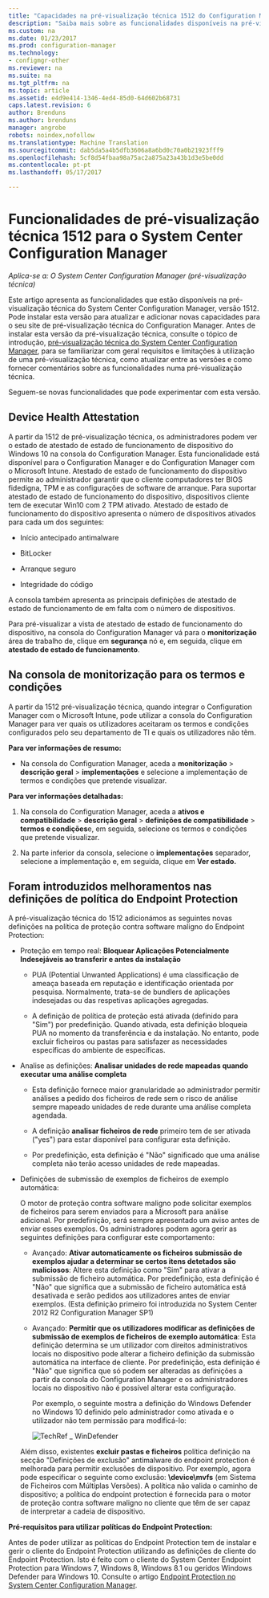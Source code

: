 ```yaml
---
title: "Capacidades na pré-visualização técnica 1512 do Configuration Manager"
description: "Saiba mais sobre as funcionalidades disponíveis na pré-visualização técnica do System Center Configuration Manager, versão 1512."
ms.custom: na
ms.date: 01/23/2017
ms.prod: configuration-manager
ms.technology:
- configmgr-other
ms.reviewer: na
ms.suite: na
ms.tgt_pltfrm: na
ms.topic: article
ms.assetid: e4d9e414-1346-4ed4-85d0-64d602b68731
caps.latest.revision: 6
author: Brenduns
ms.author: brenduns
manager: angrobe
robots: noindex,nofollow
ms.translationtype: Machine Translation
ms.sourcegitcommit: dab5da5a4b5dfb3606a8a6bd0c70a0b21923fff9
ms.openlocfilehash: 5cf8d54fbaa98a75ac2a875a23a43b1d3e5be0dd
ms.contentlocale: pt-pt
ms.lasthandoff: 05/17/2017

---
```

# <a name="capabilities-in-technical-preview-1512-for-system-center-configuration-manager"></a>Funcionalidades de pré-visualização técnica 1512 para o System Center Configuration Manager

*Aplica-se a: O System Center Configuration Manager (pré-visualização técnica)*

Este artigo apresenta as funcionalidades que estão disponíveis na pré-visualização técnica do System Center Configuration Manager, versão 1512. Pode instalar esta versão para atualizar e adicionar novas capacidades para o seu site de pré-visualização técnica do Configuration Manager. Antes de instalar esta versão da pré-visualização técnica, consulte o tópico de introdução, [pré-visualização técnica do System Center Configuration Manager](technical-preview.md), para se familiarizar com geral requisitos e limitações à utilização de uma pré-visualização técnica, como atualizar entre as versões e como fornecer comentários sobre as funcionalidades numa pré-visualização técnica.  

 Seguem-se novas funcionalidades que pode experimentar com esta versão.  

##  <a name="bkmk_devicehealth"></a> Device Health Attestation  
 A partir da 1512 de pré-visualização técnica, os administradores podem ver o estado de atestado de estado de funcionamento de dispositivo do Windows 10 na consola do Configuration Manager.  Esta funcionalidade está disponível para o Configuration Manager e do Configuration Manager com o Microsoft Intune. Atestado de estado de funcionamento do dispositivo permite ao administrador garantir que o cliente computadores ter BIOS fidedigna, TPM e as configurações de software de arranque. Para suportar atestado de estado de funcionamento do dispositivo, dispositivos cliente tem de executar Win10 com 2 TPM ativado. Atestado de estado de funcionamento do dispositivo apresenta o número de dispositivos ativados para cada um dos seguintes:  

-   Início antecipado antimalware  

-   BitLocker  

-   Arranque seguro  

-   Integridade do código  

A consola também apresenta as principais definições de atestado de estado de funcionamento de em falta com o número de dispositivos.  

Para pré-visualizar a vista de atestado de estado de funcionamento do dispositivo, na consola do Configuration Manager vá para o **monitorização** área de trabalho de, clique em **segurança** nó e, em seguida, clique em **atestado de estado de funcionamento**.  

##  <a name="bkmk_viewterms"></a>Na consola de monitorização para os termos e condições  
A partir da 1512 pré-visualização técnica, quando integrar o Configuration Manager com o Microsoft Intune, pode utilizar a consola do Configuration Manager para ver quais os utilizadores aceitaram os termos e condições configurados pelo seu departamento de TI e quais os utilizadores não têm.  

**Para ver informações de resumo:**  

-   Na consola do Configuration Manager, aceda a **monitorização** > **descrição geral** > **implementações** e selecione a implementação de termos e condições que pretende visualizar.  

**Para ver informações detalhadas:**  

1.  Na consola do Configuration Manager, aceda a **ativos e compatibilidade** > **descrição geral** > **definições de compatibilidade** > **termos e condições**e, em seguida, selecione os termos e condições que pretende visualizar.  

2.  Na parte inferior da consola, selecione o **implementações** separador, selecione a implementação e, em seguida, clique em **Ver estado.**  

##  <a name="bkmk_EPpolicy"></a>Foram introduzidos melhoramentos nas definições de política do Endpoint Protection  
A pré-visualização técnica do 1512 adicionámos as seguintes novas definições na política de proteção contra software maligno do Endpoint Protection:  

-   Proteção em tempo real: **Bloquear Aplicações Potencialmente Indesejáveis ao transferir e antes da instalação**  

    -   PUA (Potential Unwanted Applications) é uma classificação de ameaça baseada em reputação e identificação orientada por pesquisa. Normalmente, trata-se de bundlers de aplicações indesejadas ou das respetivas aplicações agregadas.  

    -   A definição de política de proteção está ativada (definido para "Sim") por predefinição. Quando ativada, esta definição bloqueia PUA no momento da transferência e da instalação. No entanto, pode excluir ficheiros ou pastas para satisfazer as necessidades específicas do ambiente de específicas.  

-   Analise as definições: **Analisar unidades de rede mapeadas quando executar uma análise completa**  

    -   Esta definição fornece maior granularidade ao administrador permitir análises a pedido dos ficheiros de rede sem o risco de análise sempre mapeado unidades de rede durante uma análise completa agendada.  

    -   A definição **analisar ficheiros de rede** primeiro tem de ser ativada ("yes") para estar disponível para configurar esta definição.  

    -   Por predefinição, esta definição é "Não" significado que uma análise completa não terão acesso unidades de rede mapeadas.  

-   Definições de submissão de exemplos de ficheiros de exemplo automática:  

     O motor de proteção contra software maligno pode solicitar exemplos de ficheiros para serem enviados para a Microsoft para análise adicional. Por predefinição, será sempre apresentado um aviso antes de enviar esses exemplos. Os administradores podem agora gerir as seguintes definições para configurar este comportamento:  

    -   Avançado: **Ativar automaticamente os ficheiros submissão de exemplos ajudar a determinar se certos itens detetados são maliciosos**:  Altere esta definição como "Sim" para ativar a submissão de ficheiro automática. Por predefinição, esta definição é "Não" que significa que a submissão de ficheiro automática está desativada e serão pedidos aos utilizadores antes de enviar exemplos.   (Esta definição primeiro foi introduzida no System Center 2012 R2 Configuration Manager SP1)  

    -   Avançado: **Permitir que os utilizadores modificar as definições de submissão de exemplos de ficheiros de exemplo automática**: Esta definição determina se um utilizador com direitos administrativos locais no dispositivo pode alterar a ficheiro definição da submissão automática na interface de cliente. Por predefinição, esta definição é "Não" que significa que só podem ser alteradas as definições a partir da consola do Configuration Manager e os administradores locais no dispositivo não é possível alterar esta configuração.  

         Por exemplo, o seguinte mostra a definição do Windows Defender no Windows 10 definido pelo administrador como ativada e o utilizador não tem permissão para modificá-lo:  

         ![TechRef &#95; WinDefender](../../core/get-started/media/TechRef_WinDefender.png "TechRef_WinDefender")  

    Além disso, existentes **excluir pastas e ficheiros** política definição na secção "Definições de exclusão" antimalware do endpoint protection é melhorada para permitir exclusões de dispositivo. Por exemplo, agora pode especificar o seguinte como exclusão: **\device\mvfs** (em Sistema de Ficheiros com Múltiplas Versões). A política não valida o caminho de dispositivo; a política do endpoint protection é fornecida para o motor de proteção contra software maligno no cliente que têm de ser capaz de interpretar a cadeia de dispositivo.  

**Pré-requisitos para utilizar políticas do Endpoint Protection:**  

Antes de poder utilizar as políticas do Endpoint Protection tem de instalar e gerir o cliente do Endpoint Protection utilizando as definições de cliente do Endpoint Protection. Isto é feito com o cliente do System Center Endpoint Protection para Windows 7, Windows 8, Windows 8.1 ou geridos Windows Defender para Windows 10. Consulte o artigo [Endpoint Protection no System Center Configuration Manager](../../protect/deploy-use/endpoint-protection.md).  

